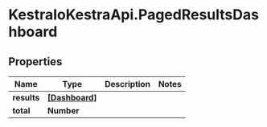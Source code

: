 # KestraIoKestraApi.PagedResultsDashboard

## Properties

Name | Type | Description | Notes
------------ | ------------- | ------------- | -------------
**results** | [**[Dashboard]**](Dashboard.md) |  | 
**total** | **Number** |  | 


